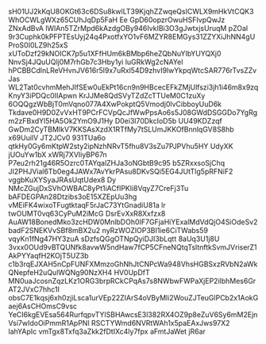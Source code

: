 sH01UJ2kKqU8OKGt63c6DSu8kwlLT39KjqhZZwqeQsICWLX9mHkVtCQK3WhOCWLgWXz65CUhJqDp5FaH
Ee GpD60opzrOwuHSFIvpQwJz ZNxAdBvA lWlAn5TZrMpd6kAzdgOBy946IvkIBi3O3gJwtxjsUruqM
pZOal 9r3Cuphk0kPFPTEsUyj24q4PxotfxYO1vF6MZYR8EMGys31ZZYXiJhNN4gUProS0I0LZ9h25xS
xUToDzf29kNOICK7p5u1XFfHUm6kBMbp6heZQbNuYIbYUYQXj0 NnvSj4JQuUQlj0M7rhGb7c3Hby1yi
luGRkWg2cNAYel hPCBBCdlnLReVHvnJV616r5l9x7uRxl54D9zhvI9lwYkpqWtcSAR776rTvsZZvJas
WL2Tat0cvhmMehJIfSEw0uEkPt16cn9n9HBcecEFkZMjUlfszi3jh1i46m8x9zqKnyY3iPDQc0IIApwn
KrJJMe8QdSVyTZdZcTTUeM0C1zuXy 6OQQgzWbBjT0mVqno077A4XwPokptQ5Vmodj0lvCibboyUuD6k
Tkdave0H9D0ZvVxHT9PCrFCVpQcJfWwPpsAo6s5J08GWdDSGGDo7YgRgm2zFBxdYl5HA5Ok2YmO9J1Hy
D0ei3l70DkcIoD5b UU49KDZzqf GwDm2CyTBMIkV7KKSAsXzdX1RTfMy7tSLUmJKKOfBnnlqGV8S8hb
x69UuilV JT2JCv0 931TUa6o qtkHy0Gy6mKtpW2sty2ipNzhNRvT5fhu8V3sZu7PJPVhu5HY UdyXK
jUOuYw1bX xWRj7XVIiyBP67n P7eu2rh21g46R5Ozrc0TAYqalZHJa3oNGbtB9c95 b5ZRxxsoSjChq
JI2PHJVial6Tb0eg4JAWx7AvYkrPAsu8DKvSQi5EG4JUtTlg5pRFNiF2 vggbKuXYSyaJRAsUqtUdex8
Dy NMcZGujDxSVhOWBAC8yPt1iACfIPKli8VqyZ7CreFj3Tu bAFDEGPAn28Dtzibs3oE15XZEpUu3hg
vMEiFK4wixoTFugtktaqF5rJaC73YtGnadiU81a lr twOUMT0vq63CyPuM2iMcG DsrEvXxR8Xxfzx8
AuAW18BonedMko3zcHDW0MnlbDOh0IF7GFjaHiYExalMdVdQjO4SiOdeSv2badF2SNEKVvSBf8mBX2u2
nyRzWOZlOP3BI1ie6CiTWabs59 vqyKn1fNg47HY3zuA sDzfsQGgOTNpQyiDJI3bLqtt 8aUq3U1j8U
3vxx0OUd9vBTQUNfk8avwW5ndHaw7fCP5CFneNQtqTsltnftkSvmJVriserZ1AkPYYaqfH2KOjT5UZ3b
 c1b3rqEJXAH5nCpFUNFXMmzoGhNhJtCNPcWa948VhsHGBSxzRVbN2aWkQNepfeH2uQulWQNg90NzXH4
HV0UpDfT MN0uaJcosnZqzLKz1ORG3brpRCkCPqAs7s8NWbwFWPaXjEP2ilbhMes6GrAT2JVxC7hhc1I
obsC7E1kqsj6xh0zjiLsca1urVEp22ZIArS4oVByMli2WouZJTeuGlPCb2x1AokGaej6AsCHOmsC9vsc
YeCI6kgEVEsa564RurfqpvTYlSBHAwcsE3l382RX4OZ9p8eZuV6Sy6mM2EjnVsi7wIdoOiPmmR1ApPNl
RSCTYWmd6NVRtWAh1x5paEAxJws97X2 lahYApIc vmTgx8Txfq3aZkk2fDtIXc4ly7fpx aFmtJaWet
jR6ar
